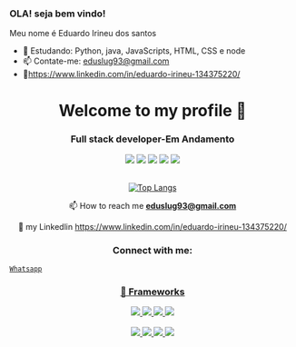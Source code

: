 ### OLA! seja bem vindo!
Meu nome é Eduardo Irineu dos santos

- 📖 Estudando: Python, java, JavaScripts, HTML, CSS e node  
- 📫 Contate-me: eduslug93@gmail.com
- 🔗https://www.linkedin.com/in/eduardo-irineu-134375220/


<h1 align="center">Welcome to my profile 👋</h1>

<h3 align="center">Full stack developer-Em Andamento</h3>

 <div align="center">

  <span>

   <img src="https://img.shields.io/badge/JavaScript-F7DF1E?style=for-the-badge&logo=javascript&logoColor=black"/>

   <img src="https://img.shields.io/badge/HTML5-E34F26?style=for-the-badge&logo=html5&logoColor=white"/>

   <img src="https://img.shields.io/badge/CSS3-1572B6?style=for-the-badge&logo=css3&logoColor=white"/>

   <img src="https://img.shields.io/badge/React_Native-20232A?style=for-the-badge&logo=react&logoColor=61DAFB"/>

   <img src="https://img.shields.io/badge/C%23-239120?style=for-the-badge&logo=c-sharp&logoColor=white"/>

  </span>

 </div>

</br>

<div align="center">

[![Top Langs](https://github-readme-stats.vercel.app/api/top-langs/?username=ralfprezia&layout=compact&theme=tokyonight)](https://github.com/ralfprezia/github-readme-stats)

  

</div>

<div align="center">

  
📫 How to reach me **eduslug93@gmail.com**
  
🔗 my Linkedlin https://www.linkedin.com/in/eduardo-irineu-134375220/  
  </div>

 <h3 align="center">Connect with me:</h3>

  

 <p align="left">

  

   <a class="url" href="https://api.whatsapp.com/send?phone=55 (82) 988716845/" img> 

    Whatsapp


<h3 align="center"> 🚀 Frameworks </h3>

<div align="center">

 <span>

  <img src="https://img.shields.io/badge/React-20232A?style=for-the-badge&logo=react&logoColor=61DAFB"/>

  <img src="https://img.shields.io/badge/Django-092E20?style=for-the-badge&logo=django&logoColor=green"/>

  <img src="https://img.shields.io/badge/Yarn-2C8EBB?style=for-the-badge&logo=yarn&logoColor=white"/>

  <img src="https://img.shields.io/badge/Node.js-339933?style=for-the-badge&logo=nodedotjs&logoColor=white"/>
  


 </span>

</div>

</br>

<div align="center">

 <span>  


  <img src="https://img.shields.io/badge/Bootstrap-563D7C?style=for-the-badge&logo=bootstrap&logoColor=white"/>  

  <img src="https://img.shields.io/badge/React_Native-20232A?style=for-the-badge&logo=react&logoColor=61DAFB"/>

  <img src="https://img.shields.io/badge/firebase-ffca28?style=for-the-badge&logo=firebase&logoColor=black"/>  

  <img src="https://img.shields.io/badge/Docker-2CA5E0?style=for-the-badge&logo=docker&logoColor=white"/>

 </span>

</div>

</br>

</br>

<div align="center">
